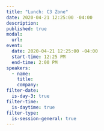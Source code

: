 ```yaml
---
title: "Lunch: C3 Zone"
date: 2020-04-21 12:25:00 -04:00
description:
published: true 
modal:
  url:
event:
  date: 2020-04-21 12:25:00 -04:00
  start-time: 12:25 PM
  end-time: 2:00 PM
speakers:
  - name:
    title:
    company:
filter-date:
  is-day-3: true
filter-time:
  is-daytime: true
filter-type:
  is-session-general: true
---
```

